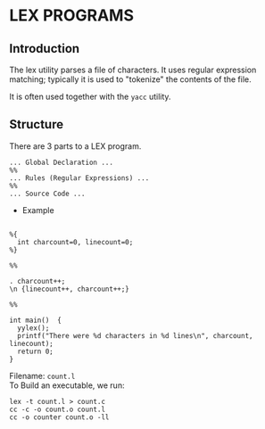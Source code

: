# LEX PROGRAMS

## Introduction

The lex utility parses a file of characters. It uses regular expression matching; typically it is used to "tokenize" the contents of the file.

It is often used together with the `yacc` utility.

## Structure

There are 3 parts to a LEX program.

```
... Global Declaration ...  
%%
... Rules (Regular Expressions) ...  
%%
... Source Code ...  
```

-  Example

```

%{
  int charcount=0, linecount=0;
%}

%%

. charcount++;
\n {linecount++, charcount++;}

%%

int main()  {
  yylex();
  printf("There were %d characters in %d lines\n", charcount, linecount);
  return 0;
}

```

Filename: `count.l`  
To Build an executable, we run:  

```
lex -t count.l > count.c  
cc -c -o count.o count.l  
cc -o counter count.o -ll  
```






